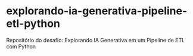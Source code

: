 # explorando-ia-generativa-pipeline-etl-python
Repositório do desafio: Explorando IA Generativa em um Pipeline de ETL com Python

